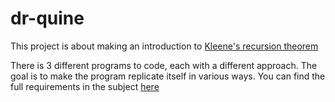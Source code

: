 # dr-quine

This project is about making an introduction  to [Kleene's recursion theorem](https://en.wikipedia.org/wiki/Kleene's_recursion_theorem)

There is 3 different programs to code, each with a different approach. The goal is to make the program replicate itself in various ways. You can find the full requirements in the subject [here](/docs)

